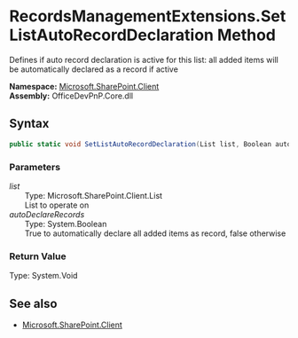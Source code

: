 # RecordsManagementExtensions.SetListAutoRecordDeclaration Method  
Defines if auto record declaration is active for this list: all added items will be automatically declared as a record if active  

**Namespace:** [Microsoft.SharePoint.Client](Microsoft.SharePoint.Client.md)  
**Assembly:** OfficeDevPnP.Core.dll  
## Syntax
```C#
public static void SetListAutoRecordDeclaration(List list, Boolean autoDeclareRecords)
```
### Parameters
*list*  
&emsp;&emsp;Type: Microsoft.SharePoint.Client.List  
&emsp;&emsp;List to operate on  
*autoDeclareRecords*  
&emsp;&emsp;Type: System.Boolean  
&emsp;&emsp;True to automatically declare all added items as record, false otherwise  
### Return Value
Type: System.Void  

## See also
- [Microsoft.SharePoint.Client](Microsoft.SharePoint.Client.md)
